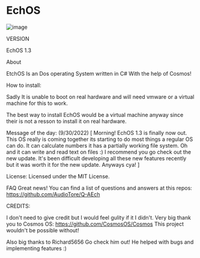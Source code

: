 # EchOS

![image](https://user-images.githubusercontent.com/95601200/182506219-8fd30d30-9055-4be2-85a0-c74c35034082.png)





VERSION

EchOS 1.3


About

EtchOS Is an Dos operating System written in C# With the help of Cosmos!

How to install:

Sadly It is unable to boot on real hardware and will need vmware or a virtual machine for this to work.

The best way to install EchOS would be a virtual machine anyway since their is not a resson to install it on real hardware.


Message of the day: (9/30/2022)
[
  Morning! EchOS 1.3 is finally now out. This OS really is coming together its starting to do most
  things a regular OS can do. It can calculate numbers it has a partially working file system.
  Oh and it can write and read text on files :) I recommend you go check out the new update.
  It's been difficult developing all these new features recently but it was worth it for the new update.
  Anyways cya!
]



License:
Licensed under the MIT License.

FAQ
Great news! You can find a list of questions and answers at this repos:
https://github.com/AudioTore/Q-AEch





CREDITS:

I don't need to give credit but I would feel gulity if it I didn't.
Very big thank you to Cosmos OS: https://github.com/CosmosOS/Cosmos
This project wouldn't be possible without!

Also big thanks to Richard5656 Go check him out!
He helped with bugs and implementing features :)
